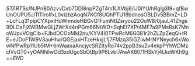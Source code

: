 $START$Ss/NJPnB0AzvvDxb7DDl8npPZgT4m1LXVbj6/iJ0iYU/hRglg3l9+qfBwUnOUPU5JlTtTIrolfxL0vizbzAoqN7KCf8UQhPTU18bdnosOBLDv5BBmZ+LD+LcFLq31pipCYXpxiHoWnmdeHBGvQ1FumNtIZsryou22OoW8/0jauL41Zhge9DLOaFjXWRMwGLj2WrXd4nPGm66NtWD+SqhEI7XPt4MF7a9PMsRsK7MnoWJpvVOgCib+FJbdDCOoMki2nu/KYV4I0TPwRcM6G381r2hZLZpZeqQ+tRE+eJDoF1W9V3auHha/QGEjaxHTzeHkxjLfj7FMzq35iGZiwMrNYNeych6xWowNfPwRp11Ub5IM+6nWaaxaAncjycSRZItyRo74v2ppB3suZv4ekpPYhWDMzclVvGT0+yOANhilwOd3xdUgoSbOtBp9P6Lvbi7AwAK60/1HSkYj4LkoWKh9g==$END$